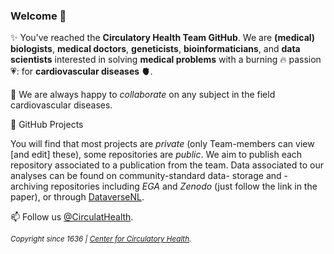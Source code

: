 ### Welcome 👋

✨ You've reached the **Circulatory Health Team GitHub**. We are **(medical) biologists**, 
**medical doctors**, **geneticists**, **bioinformaticians**, and **data scientists** 
interested in solving **medical problems** with a burning :fire: passion 💗: for **cardiovascular diseases :anatomical_heart:**. 


👯 We are always happy to _collaborate_ on any subject in the field cardiovascular diseases.


🔭 GitHub Projects

You will find that most projects are _private_ (only Team-members can view [and edit] these), 
some repositories are _public_. We aim to publish each repository associated to a publication 
from the team. Data associated to our analyses can be found on community-standard data-
storage and -archiving repositories including _EGA_ and _Zenodo_ (just follow the link 
in the paper), or through [DataverseNL](https://dataverse.nl/dataverse/UMCU).


📫 Follow us [@CirculatHealth](https://twitter.com/CirculatHealth).

<sup>_Copyright since 1636 | [Center for Circulatory Health](https://www.umcutrecht.nl/en/research/center/circulatory-health)._</sup>
